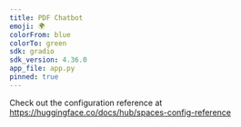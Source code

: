 ```yaml
---
title: PDF Chatbot
emoji: 🌍
colorFrom: blue
colorTo: green
sdk: gradio
sdk_version: 4.36.0
app_file: app.py
pinned: true
---
```


Check out the configuration reference at https://huggingface.co/docs/hub/spaces-config-reference
